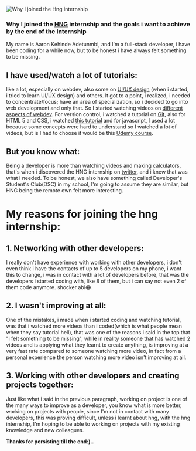 ![Why I joined the Hng internship](https://images.unsplash.com/photo-1507525428034-b723cf961d3e?ixid=MnwxMjA3fDB8MHxwaG90by1wYWdlfHx8fGVufDB8fHx8&ixlib=rb-1.2.1&auto=format&fit=crop&w=all&h=2000&q=80)

###  Why I joined the [HNG](https://internship.zuri.team) internship and the goals i want to achieve by the end of the internship

My name is Aaron Kehinde Adetunmbi, and I'm a full-stack developer, i have been coding for a while now, but to be honest i have always felt something to be missing.

## I have used/watch a lot of tutorials:

like a lot, especially on webdev, also some on [UI/UX design](https://www.google.com/url?sa=t&rct=j&q=&esrc=s&source=web&cd=&cad=rja&uact=8&ved=2ahUKEwjV_Oe_7rLyAhUKxoUKHcMZBlIQwqsBegQIBhAB&url=https://www.youtube.com/watch?v=jk1T0CdLxwU&usg=AOvVaw18hN3JK2ybN3j5javPK6eE) (when i started, i tried to learn UI/UX  design) and others.
It got to a point, i realized, i needed to concentrate/focus; have an area of specialization, so i decided to go into web development and only that. So I started watching videos on [different aspects of webdev](https://en.wikipedia.org/wiki/Outline_of_web_design_and_web_development). For version control, i watched a tutorial on [Git](https://www.youtube.com/watch?v=3RjQznt-8kE), also for HTML 5 and CSS, i  watched [this tutorial](https://www.youtube.com/playlist?list=PL4cUxeGkcC9ivBf_eKCPIAYXWzLlPAm6G) and for javascript, I used a lot because some concepts were hard to understand so I watched a lot of videos, but is I had to choose it would be this [Udemy course](https://www.udemy.com/course/javascript-essentials/?LSNPUBID=JVFxdTr9V80&ranEAID=JVFxdTr9V80&ranMID=39197&ranSiteID=JVFxdTr9V80-ZvTNX7lgHIqYAfjFJXZI4A&utm_medium=udemyads&utm_source=aff-campaign).

## But you know what:
Being a developer is more than watching videos and making calculators, that's when i discovered the HNG internship on [twitter](https://www.google.com/url?sa=t&rct=j&q=&esrc=s&source=web&cd=&cad=rja&uact=8&ved=2ahUKEwif1JWXo7PyAhWkQUEAHXM-DKsQFnoECAMQAQ&url=https://twitter.com/hnginternship/status/1382937218164097024&usg=AOvVaw1NyM0e0W364rYIHucjKGub), and i knew that was what i needed. To be honest, we also have something called Developer's Student's Club(DSC) in my school, I'm going to assume they are similar, but HNG being the remote own felt more interesting.

# My reasons for joining the hng internship:

## 1. Networking with other developers:

I really don't have experience with working with other developers, i don't even think i have the contacts of up to 5 developers on my phone, i want this to change, i was in contact with a lot of developers before, that was the developers i started coding with, like 8 of them, but i can say not even 2 of them code anymore. shocker abi😂.

## 2. I wasn't improving at all:
One of the mistakes, i made when i started coding and watching tutorial, was that i watched more videos than i coded(which is what people mean when they say tutorial hell), that was one of the reasons i said in the top that "i felt something to be missing", while in reality someone that has watched 2 videos and is applying what they learnt to create anything, is improving at a very fast rate compared to someone watching more video, in fact from a personal experience the person watching more video isn't improving at all.

## 3. Working with other developers and creating projects together:
Just like what i said in the previous paragraph, working on project is one of the many ways to improve as a developer, you know what is more better, working on projects with people, since I'm not in contact with many developers, this was proving difficult, unless i learnt about hng, with the hng internship, I'm hoping to be able to working on projects with my existing knowledge and new colleagues.
 

**Thanks for persisting till the end:)..**
 
<!--stackedit_data:
eyJoaXN0b3J5IjpbLTQzNjk4NzgwMywxMDMzNTgxODk1LDE2MD
c2MTk1MzYsMTMxNzE4MDg0NCwtNjA3NTIxODU0LC0xNjE1NzU1
NjU3XX0=
-->
